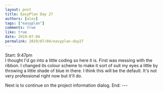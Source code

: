 ```yaml
---
layout: post
title: EasyPlan Day 27
authors: [alex]
tags: ["easyplan"]
comments: true
like: true
date: 2019-07-04
permalink: 2019/07/04/easyplan-day27
---
```

Start: 9:47pm  
I thought I'd go into a little coding so here it is. First was messing with the ribbon. I changed its colour scheme to make it sort of suit my eyes a little by throwing a little shade of blue in there. I think this will be the default. It's not very professional right now but it'll do.

Next is to continue on the project information dialog.
End: ---

